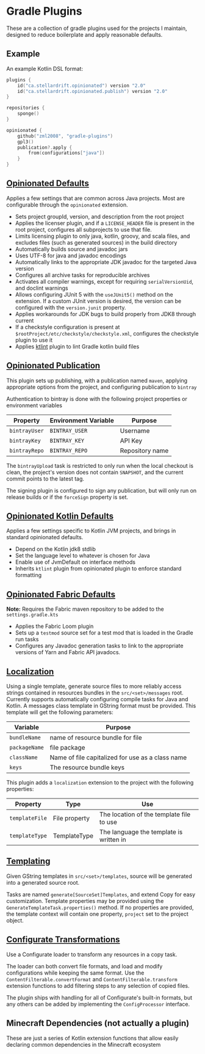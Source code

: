 # Gradle Plugins

These are a collection of gradle plugins used for the projects I maintain, designed to reduce boilerplate and apply reasonable defaults.

## Example

An example Kotlin DSL format:

```kotlin
plugins {
    id("ca.stellardrift.opinionated") version "2.0"
    id("ca.stellardrift.opinionated.publish") version "2.0"
}

repositories {
    sponge()
}

opinionated {
    github("zml2008", "gradle-plugins")
    gpl3()
    publication?.apply {
        from(configurations["java"])
    }
}
```

## [Opinionated Defaults](https://plugins.gradle.org/plugin/ca.stellardrift.opinionated)

Applies a few settings that are common across Java projects. Most are configurable through the `opinionated` extension.

- Sets project groupId, version, and description from the root project
- Applies the licenser plugin, and if a `LICENSE_HEADER` file is present in the root project, configures all subprojects to use that file.
- Limits licensing plugin to only java, kotlin, groovy, and scala files, and excludes files (such as generated sources) in the build directory
- Automatically builds source and javadoc jars
- Uses UTF-8 for java and javadoc encodings
- Automatically links to the appropriate JDK javadoc for the targeted Java version
- Configures all archive tasks for reproducible archives
- Activates all compiler warnings, except for requiring `serialVersionUid`, and doclint warnings
- Allows configuring JUnit 5 with the `useJUnit5()` method on the extension. If a custom JUnit version is desired, the version can be configured with the `version.junit` property.
- Applies workarounds for JDK bugs to build properly from JDK8 through current
- If a checkstyle configuration is present at `$rootProject/etc/checkstyle/checkstyle.xml`, configures the checkstyle plugin to use it
- Applies [ktlint](https://github.com/JLLeitschuh/ktlint-gradle) plugin to lint Gradle kotlin build files

## [Opinionated Publication](https://plugins.gradle.org/plugin/ca.stellardrift.opinionated.publish)
This plugin sets up publishing, with a publication named `maven`, applying appropriate options from the project, and configuring publication to `bintray`

Authentication to bintray is done with the following project properties or environment variables

Property | Environment Variable | Purpose
-------- | -------------------- | --------
`bintrayUser` | `BINTRAY_USER` | Username
`bintrayKey` | `BINTRAY_KEY`  | API Key
`bintrayRepo` | `BINTRAY_REPO` | Repository name

The `bintrayUpload` task is restricted to only run when the local checkout is clean, the project's version does not contain `SNAPSHOT`, and the current commit points to the latest tag.

The signing plugin is configured to sign any publication, but will only run on release builds or if the `forceSign` property is set.



## [Opinionated Kotlin Defaults](https://plugins.gradle.org/plugin/ca.stellardrift.opinionated.kotlin)

Applies a few settings specific to Kotlin JVM projects, and brings in standard opinionated defaults.

- Depend on the Kotlin jdk8 stdlib
- Set the language level to whatever is chosen for Java
- Enable use of JvmDefault on interface methods
- Inherits `ktlint` plugin from opinionated plugin to enforce standard formatting

## [Opinionated Fabric Defaults](https://plugins.gradle.org/plugin/ca.stellardrift.opinionated.fabric)
**Note:** Requires the Fabric maven repository to be added to the `settings.gradle.kts`

- Applies the Fabric Loom plugin
- Sets up a `testmod` source set for a test mod that is loaded in the Gradle run tasks
- Configures any Javadoc generation tasks to link to the appropriate versions of Yarn and Fabric API javadocs.

## [Localization](https://plugins.gradle.org/plugin/ca.stellardrift.localization)

Using a single template, generate source files to more reliably access strings contained in resources bundles in the `src/<set>/messages` root. Currently supports automatically configuring compile tasks for Java and Kotlin. A messages class template in GString format must be provided. This template will get the following parameters:

Variable | Purpose
-------- | -------
`bundleName` | name of resource bundle for file
`packageName` | file package
`className` | Name of file capitalized for use as a class name
`keys` | The resource bundle keys

This plugin adds a `localization` extension to the project with the following properties:

Property | Type | Use
-------- | ----- | ------
`templateFile` | File property | The location of the template file to use
`templateType` | TemplateType | The language the template is written in

## [Templating](https://plugins.gradle.org/plugin/ca.stellardrift.templating) 

Given GString templates in `src/<set>/templates`, source will be generated into a generated source root. 

Tasks are named `generate[SourceSet]Templates`, and extend Copy for easy customization. Template properties may be provided using the `GenerateTemplateTask.properties()` method. If no properties are provided, the template context will contain one property, `project` set to the project object.

## [Configurate Transformations](https://plugins.gradle.org/plugin/ca.stellardrift.configurate-transform)

Use a Configurate loader to transform any resources in a copy task.

The loader can both convert file formats, and load and modify configurations while keeping the same format. Use the `ContentFilterable.convertFormat` and `ContentFilterable.transform` extension functions to add filtering steps to any selection of copied files.

The plugin ships with handling for all of Configurate's built-in formats, but any others can be added by implementing the `ConfigProcessor` interface.

## Minecraft Dependencies (not actually a plugin)

These are just a series of Kotlin extension functions that allow easily declaring common dependencies in the Minecraft ecosystem
